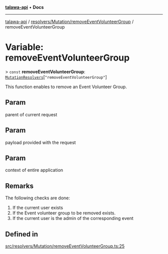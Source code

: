 [**talawa-api**](../../../../README.md) • **Docs**

***

[talawa-api](../../../../modules.md) / [resolvers/Mutation/removeEventVolunteerGroup](../README.md) / removeEventVolunteerGroup

# Variable: removeEventVolunteerGroup

\> `const` **removeEventVolunteerGroup**: [`MutationResolvers`](../../../../types/generatedGraphQLTypes/type-aliases/MutationResolvers.md)\[`"removeEventVolunteerGroup"`\]

This function enables to remove an Event Volunteer Group.

## Param

parent of current request

## Param

payload provided with the request

## Param

context of entire application

## Remarks

The following checks are done:
1. If the current user exists
2. If the Event volunteer group to be removed exists.
3. If the current user is the admin of the corresponding event

## Defined in

[src/resolvers/Mutation/removeEventVolunteerGroup.ts:25](https://github.com/PalisadoesFoundation/talawa-api/blob/a87b45a1c490c996c3a8a52e117ecbaa4742ef49/src/resolvers/Mutation/removeEventVolunteerGroup.ts#L25)
